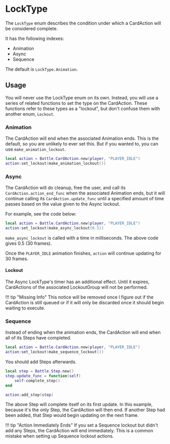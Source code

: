 # LockType

The `LockType` enum describes the condition under which a CardAction will be 
considered complete. 

It has the following indexes:

* Animation
* Async
* Sequence

The default is `LockType.Animation`.

## Usage

You will never use the LockType enum on its own. Instead, you will use a 
series of related functions to set the type on the CardAction. These 
functions refer to these types as a "lockout", but don't confuse them with 
another enum, `Lockout`.

### Animation

The CardAction will end when the associated Animation ends. This is the 
default, so you are unlikely to ever set this. But if you wanted to, you 
can use `make_animation_lockout`.

```lua
local action = Battle.CardAction.new(player, "PLAYER_IDLE")
action:set_lockout(make_animation_lockout())
```

### Async

The CardAction will do cleanup, free the user, and call its `CardAction.action_end_func` 
when the associated Animation ends, but it will continue calling its `CardAction.update_func` 
until a specified amount of time passes based on the value given to the Async lockout.

For example, see the code below:

```lua
local action = Battle.CardAction.new(player, "PLAYER_IDLE")
action:set_lockout(make_async_lockout(0.5))
```

`make_async_lockout` is called with a time in milliseconds. The above code gives 0.5 (30 frames).

Once the `PLAYER_IDLE` animation finishes, `action` will continue updating for 30 frames.

#### Lockout

The Async LockType's timer has an additional effect. Until it expires, CardActions of the associated 
LockoutGroup will not be performed.

!!! tip "Missing Info"
    This notice will be removed once I figure out if the CardAction is still queued or if it will 
    only be discarded once it should begin waiting to execute.

### Sequence

Instead of ending when the animation ends, the CardAction will end when all 
of its Steps have completed. 

```lua
local action = Battle.CardAction.new(player, "PLAYER_IDLE")
action:set_lockout(make_sequence_lockout())
```

You should add Steps afterwards. 

```lua
local step = Battle.Step.new()
step.update_func = function(self)
    self:complete_step()
end

action:add_step(step)
```

The above Step will complete itself on its first update. In this example, because 
it's the only Step, the CardAction will then end. If another Step had been added, 
that Step would begin updating on the next frame.

!!! tip "Action Immediately Ends"
    If you set a Sequence lockout but didn't add any Steps, the CardAction 
    will end immediately. This is a common mistake when setting up Sequence 
    lockout actions.
